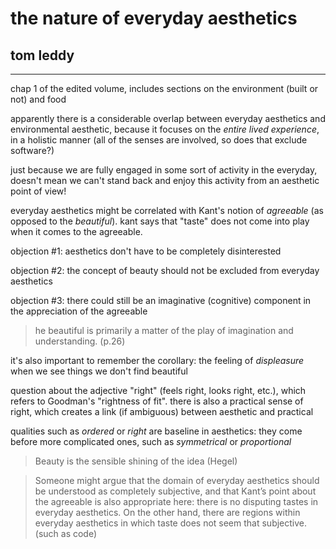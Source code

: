 # the nature of everyday aesthetics

## tom leddy

---

chap 1 of the edited volume, includes sections on the environment (built or not) and food

apparently there is a considerable overlap between everyday aesthetics and environmental aesthetic, because it focuses on the _entire lived experience_, in a holistic manner (all of the senses are involved, so does that exclude software?)

just because we are fully engaged in some sort of activity in the everyday, doesn't mean we can't stand back and enjoy this activity from an aesthetic point of view!

everyday aesthetics might be correlated with Kant's notion of _agreeable_ (as opposed to the _beautiful_). kant says that "taste" does not come into play when it comes to the agreeable.

objection #1: aesthetics don't have to be completely disinterested

objection #2: the concept of beauty should not be excluded from everyday aesthetics

objection #3: there could still be an imaginative (cognitive) component in the appreciation of the agreeable

> he beautiful is primarily a matter of the play of imagination and understanding. (p.26)

it's also important to remember the corollary: the feeling of _displeasure_ when we see things we don't find beautiful

question about the adjective "right" (feels right, looks right, etc.), which refers to Goodman's "rightness of fit". there is also a practical sense of right, which creates a link (if ambiguous) between aesthetic and practical

qualities such as _ordered_ or _right_ are baseline in aesthetics: they come before more complicated ones, such as _symmetrical_ or _proportional_

> Beauty is the sensible shining of the idea (Hegel)

> Someone might argue that the domain of everyday aesthetics should be understood as completely subjective, and that Kant’s point about the agreeable is also appropriate here: there is no disputing tastes in everyday aesthetics. On the other hand, there are regions within everyday aesthetics in which taste does not seem that subjective. (such as code)